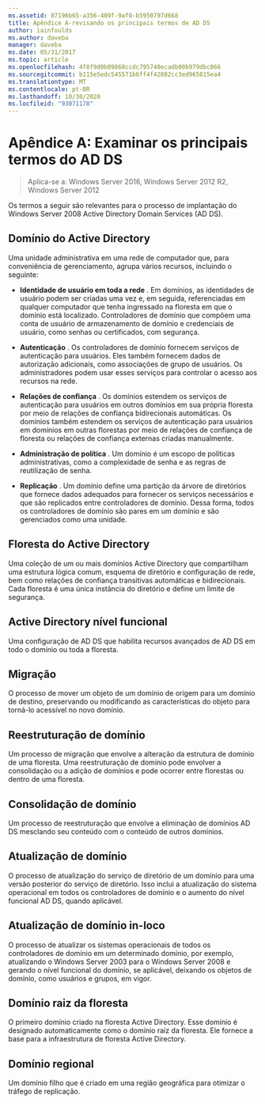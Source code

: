 ```yaml
---
ms.assetid: 87196b65-a356-409f-9af0-b5950797d668
title: Apêndice A-revisando os principais termos de AD DS
author: iainfoulds
ms.author: daveba
manager: daveba
ms.date: 05/31/2017
ms.topic: article
ms.openlocfilehash: 4f8f9d0b89868ccdc795740ecadb00b979dbc066
ms.sourcegitcommit: b115e5edc545571b6ff4f42082cc3ed965815ea4
ms.translationtype: MT
ms.contentlocale: pt-BR
ms.lasthandoff: 10/30/2020
ms.locfileid: "93071178"
---
```

# <a name="appendix-a-reviewing-key-ad-ds-terms"></a>Apêndice A: Examinar os principais termos do AD DS

>Aplica-se a: Windows Server 2016, Windows Server 2012 R2, Windows Server 2012

Os termos a seguir são relevantes para o processo de implantação do Windows Server 2008 Active Directory Domain Services (AD DS).

## <a name="active-directory-domain"></a>Domínio do Active Directory
Uma unidade administrativa em uma rede de computador que, para conveniência de gerenciamento, agrupa vários recursos, incluindo o seguinte:

-   **Identidade de usuário em toda a rede** . Em domínios, as identidades de usuário podem ser criadas uma vez e, em seguida, referenciadas em qualquer computador que tenha ingressado na floresta em que o domínio está localizado. Controladores de domínio que compõem uma conta de usuário de armazenamento de domínio e credenciais de usuário, como senhas ou certificados, com segurança.

-   **Autenticação** . Os controladores de domínio fornecem serviços de autenticação para usuários. Eles também fornecem dados de autorização adicionais, como associações de grupo de usuários. Os administradores podem usar esses serviços para controlar o acesso aos recursos na rede.

-   **Relações de confiança** . Os domínios estendem os serviços de autenticação para usuários em outros domínios em sua própria floresta por meio de relações de confiança bidirecionais automáticas. Os domínios também estendem os serviços de autenticação para usuários em domínios em outras florestas por meio de relações de confiança de floresta ou relações de confiança externas criadas manualmente.

-   **Administração de política** . Um domínio é um escopo de políticas administrativas, como a complexidade de senha e as regras de reutilização de senha.

-   **Replicação** . Um domínio define uma partição da árvore de diretórios que fornece dados adequados para fornecer os serviços necessários e que são replicados entre controladores de domínio. Dessa forma, todos os controladores de domínio são pares em um domínio e são gerenciados como uma unidade.

## <a name="active-directory-forest"></a>Floresta do Active Directory
Uma coleção de um ou mais domínios Active Directory que compartilham uma estrutura lógica comum, esquema de diretório e configuração de rede, bem como relações de confiança transitivas automáticas e bidirecionais. Cada floresta é uma única instância do diretório e define um limite de segurança.

## <a name="active-directory-functional-level"></a>Active Directory nível funcional
Uma configuração de AD DS que habilita recursos avançados de AD DS em todo o domínio ou toda a floresta.

## <a name="migration"></a>Migração
O processo de mover um objeto de um domínio de origem para um domínio de destino, preservando ou modificando as características do objeto para torná-lo acessível no novo domínio.

## <a name="domain-restructure"></a>Reestruturação de domínio
Um processo de migração que envolve a alteração da estrutura de domínio de uma floresta. Uma reestruturação de domínio pode envolver a consolidação ou a adição de domínios e pode ocorrer entre florestas ou dentro de uma floresta.

## <a name="domain-consolidation"></a>Consolidação de domínio
Um processo de reestruturação que envolve a eliminação de domínios AD DS mesclando seu conteúdo com o conteúdo de outros domínios.

## <a name="domain-upgrade"></a>Atualização de domínio
O processo de atualização do serviço de diretório de um domínio para uma versão posterior do serviço de diretório. Isso inclui a atualização do sistema operacional em todos os controladores de domínio e o aumento do nível funcional AD DS, quando aplicável.

## <a name="in-place-domain-upgrade"></a>Atualização de domínio in-loco
O processo de atualizar os sistemas operacionais de todos os controladores de domínio em um determinado domínio, por exemplo, atualizando o Windows Server 2003 para o Windows Server 2008 e gerando o nível funcional do domínio, se aplicável, deixando os objetos de domínio, como usuários e grupos, em vigor.

## <a name="forest-root-domain"></a>Domínio raiz da floresta
O primeiro domínio criado na floresta Active Directory. Esse domínio é designado automaticamente como o domínio raiz da floresta. Ele fornece a base para a infraestrutura de floresta Active Directory.

## <a name="regional-domain"></a>Domínio regional
Um domínio filho que é criado em uma região geográfica para otimizar o tráfego de replicação.



